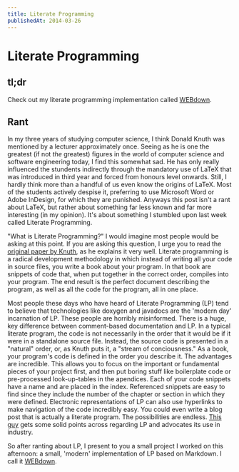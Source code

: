 ```yaml
---
title: Literate Programming
publishedAt: 2014-03-26
---
```

# Literate Programming

## tl;dr
Check out my literate programming implementation called [WEBdown](https://github.com/jellymann/WEBdown).

## Rant

In my three years of studying computer science, I think Donald Knuth was mentioned by a lecturer approximately once. Seeing as he is one the greatest (if not _the_ greatest) figures in the world of computer science and software engineering today, I find this somewhat sad. He has only really influenced the stundents indirectly through the mandatory use of LaTeX that was introduced in third year and forced from honours level onwards. Still, I hardly think more than a handful of us even know the origins of LaTeX. Most of the students actively despise it, preferring to use Microsoft Word or Adobe InDesign, for which they are punished. Anyways this post isn't a rant about LaTeX, but rather about something far less known and far more interesting (in my opinion). It's about something I stumbled upon last week called Literate Programming.

"What is Literate Programming?" I would imagine most people would be asking at this point. If you are asking this question, I urge you to read the [original paper by Knuth](http://www.literateprogramming.com/knuthweb.pdf), as he explains it very well. Literate programming is a radical development methodology in which instead of writing all your code in source files, you write a book about your program. In that book are snippets of code that, when put together in the correct order, compiles into your program. The end result is the perfect document describing the program, as well as all the code for the program, all in one place.

Most people these days who have heard of Literate Programming (LP) tend to believe that technologies like doxygen and javadocs are the 'modern day' incarnation of LP. These people are horribly misinformed. There is a huge, key difference between comment-based documentation and LP. In a typical literate program, the code is not necessarily in the order that it would be if it were in a standalone source file. Instead, the source code is presented in a "natural" order, or, as Knuth puts it, a "stream of conciousness." As a book, your program's code is defined in the order you describe it. The advantages are incredible. This allows you to focus on the important or fundamental pieces of your project first, and then put boring stuff like boilerplate code or pre-processed look-up-tables in the apendices. Each of your code snippets have a name and are placed in the index. Referenced snippets are easy to find since they include the number of the chapter or section in which they were defined. Electronic representations of LP can also use hyperlinks to make navigation of the code incredibly easy. You could even write a blog post that is actually a literate program. The possibilities are endless. [This guy](http://youtu.be/Av0PQDVTP4A) gets some solid points across regarding LP and advocates its use in industry.

So after ranting about LP, I present to you a small project I worked on this afternoon: a small, 'modern' implementation of LP based on Markdown. I call it [WEBdown](https://github.com/jellymann/WEBdown).
